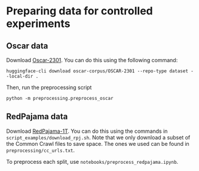 # Preparing data for controlled experiments

## Oscar data
Download [Oscar-2301](https://huggingface.co/datasets/oscar-corpus/OSCAR-2301). You can do this using the following command:

```
huggingface-cli download oscar-corpus/OSCAR-2301 --repo-type dataset --local-dir .
```

Then, run the preprocessing script

```
python -m preprocessing.preprocess_oscar
```

## RedPajama data
Download [RedPajama-1T](https://huggingface.co/datasets/togethercomputer/RedPajama-Data-1T). You can do this using the commands in `script_examples/download_rpj.sh`. Note that we only download a subset of the Common Crawl files to save space. The ones we used can be found in `preprocessing/cc_urls.txt`.

To preprocess each split, use `notebooks/preprocess_redpajama.ipynb`.
